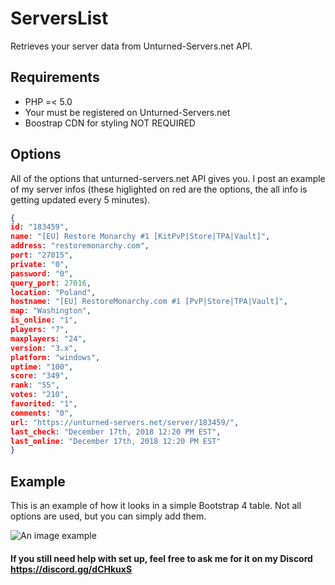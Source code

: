 # ServersList
Retrieves your server data from Unturned-Servers.net API.

## Requirements
* PHP =< 5.0
* Your must be registered on Unturned-Servers.net
* Boostrap CDN for styling NOT REQUIRED

## Options
All of the options that unturned-servers.net API gives you. I post an example of my server infos (these higlighted on red are the options, the all info is getting updated every 5 minutes).
```json
{
id: "183459",
name: "[EU] Restore Monarchy #1 [KitPvP|Store|TPA|Vault]",
address: "restoremonarchy.com",
port: "27015",
private: "0",
password: "0",
query_port: 27016,
location: "Poland",
hostname: "[EU] RestoreMonarchy.com #1 [PvP|Store|TPA|Vault]",
map: "Washington",
is_online: "1",
players: "7",
maxplayers: "24",
version: "3.x",
platform: "windows",
uptime: "100",
score: "349",
rank: "55",
votes: "210",
favorited: "1",
comments: "0",
url: "https://unturned-servers.net/server/183459/",
last_check: "December 17th, 2018 12:20 PM EST",
last_online: "December 17th, 2018 12:20 PM EST"
}
```

## Example
This is an example of how it looks in a simple Bootstrap 4 table. Not all options are used, but you can simply add them.

![An image example](https://i.imgur.com/vGHhCNd.png)

#### If you still need help with set up, feel free to ask me for it on my Discord https://discord.gg/dCHkuxS
